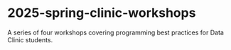 # 2025-spring-clinic-workshops
A series of four workshops covering programming best practices for Data Clinic students.
